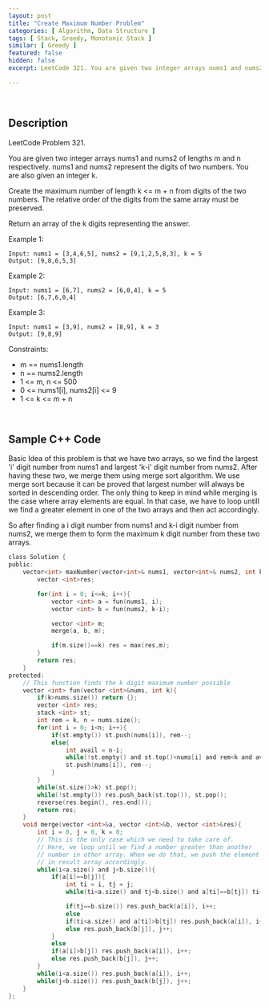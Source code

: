 ```yaml
---
layout: post
title: "Create Maximum Number Problem"
categories: [ Algorithm, Data Structure ]
tags: [ Stack, Greedy, Monotonic Stack ]
similar: [ Greedy ]
featured: false
hidden: false
excerpt: LeetCode 321. You are given two integer arrays nums1 and nums2 of lengths m and n respectively. nums1 and nums2 represent the digits of two numbers. You are also given an integer k.

---
```


<br />

## Description

LeetCode Problem 321.

You are given two integer arrays nums1 and nums2 of lengths m and n respectively. nums1 and nums2 represent the digits of two numbers. You are also given an integer k.

Create the maximum number of length k <= m + n from digits of the two numbers. The relative order of the digits from the same array must be preserved.

Return an array of the k digits representing the answer.

Example 1:
```
Input: nums1 = [3,4,6,5], nums2 = [9,1,2,5,8,3], k = 5
Output: [9,8,6,5,3]
```

Example 2:
```
Input: nums1 = [6,7], nums2 = [6,0,4], k = 5
Output: [6,7,6,0,4]
```

Example 3:
```
Input: nums1 = [3,9], nums2 = [8,9], k = 3
Output: [9,8,9]
```

Constraints:
* m == nums1.length
* n == nums2.length
* 1 <= m, n <= 500
* 0 <= nums1[i], nums2[i] <= 9
* 1 <= k <= m + n

<br />

## Sample C++ Code

Basic Idea of this problem is that we have two arrays, so we find the largest 'i' digit number from nums1 and largest 'k-i' digit number from nums2. After having these two, we merge them using merge sort algorithm. We use merge sort because it can be proved that largest number will always be sorted in descending order. The only thing to keep in mind while merging is the case where array elements are equal. In that case, we have to loop untill we find a greater element in one of the two arrays and then act accordingly.

So after finding a i digit number from nums1 and k-i digit number from nums2, we merge them to form the maximum k digit number from these two arrays.


```c
class Solution {
public:
    vector<int> maxNumber(vector<int>& nums1, vector<int>& nums2, int k) {
        vector <int>res;

        for(int i = 0; i<=k; i++){
            vector <int> a = fun(nums1, i);
            vector <int> b = fun(nums2, k-i);

            vector <int> m;
            merge(a, b, m);

            if(m.size()==k) res = max(res,m);
        }
        return res;
    }
protected:
    // This function finds the k digit maximum number possible
    vector <int> fun(vector <int>&nums, int k){
        if(k>nums.size()) return {};
        vector <int> res;
        stack <int> st;
        int rem = k, n = nums.size();
        for(int i = 0; i<n; i++){
            if(st.empty()) st.push(nums[i]), rem--;
            else{
                int avail = n-i;
                while(!st.empty() and st.top()<nums[i] and rem<k and avail>rem) st.pop(), rem++;
                st.push(nums[i]), rem--;
            }
        }
        while(st.size()>k) st.pop();
        while(!st.empty()) res.push_back(st.top()), st.pop();
        reverse(res.begin(), res.end());
        return res;
    }
    void merge(vector <int>&a, vector <int>&b, vector <int>&res){
        int i = 0, j = 0, k = 0;
        // This is the only case which we need to take care of. 
        // Here, we loop until we find a number greater than another 
        // number in other array. When we do that, we push the element 
        // in result array accordingly. 
        while(i<a.size() and j<b.size()){
            if(a[i]==b[j]){
                int ti = i, tj = j;
                while(ti<a.size() and tj<b.size() and a[ti]==b[tj]) ti++, tj++;

                if(tj==b.size()) res.push_back(a[i]), i++;
                else
                if(ti<a.size() and a[ti]>b[tj]) res.push_back(a[i]), i++;
                else res.push_back(b[j]), j++;
            }
            else
            if(a[i]>b[j]) res.push_back(a[i]), i++;
            else res.push_back(b[j]), j++;
        }
        while(i<a.size()) res.push_back(a[i]), i++;
        while(j<b.size()) res.push_back(b[j]), j++;
    }
};
```



